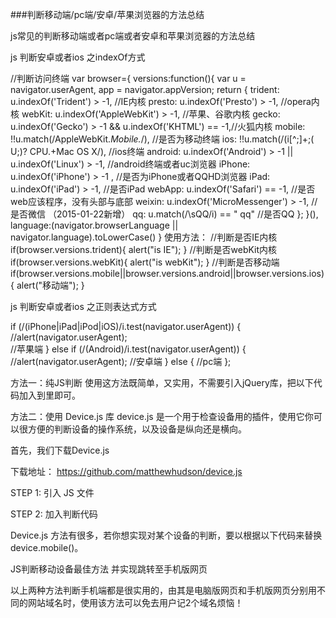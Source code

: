 ###判断移动端/pc端/安卓/苹果浏览器的方法总结

js常见的判断移动端或者pc端或者安卓和苹果浏览器的方法总结

js 判断安卓或者ios 之indexOf方式

//判断访问终端
var browser={
    versions:function(){
        var u = navigator.userAgent, app = navigator.appVersion;
        return {
            trident: u.indexOf('Trident') > -1, //IE内核
            presto: u.indexOf('Presto') > -1, //opera内核
            webKit: u.indexOf('AppleWebKit') > -1, //苹果、谷歌内核
            gecko: u.indexOf('Gecko') > -1 && u.indexOf('KHTML') == -1,//火狐内核
            mobile: !!u.match(/AppleWebKit.*Mobile.*/), //是否为移动终端
            ios: !!u.match(/\(i[^;]+;( U;)? CPU.+Mac OS X/), //ios终端
            android: u.indexOf('Android') > -1 || u.indexOf('Linux') > -1, //android终端或者uc浏览器
            iPhone: u.indexOf('iPhone') > -1 , //是否为iPhone或者QQHD浏览器
            iPad: u.indexOf('iPad') > -1, //是否iPad
            webApp: u.indexOf('Safari') == -1, //是否web应该程序，没有头部与底部
            weixin: u.indexOf('MicroMessenger') > -1, //是否微信 （2015-01-22新增）
            qq: u.match(/\sQQ/i) == " qq" //是否QQ
        };
    }(),
    language:(navigator.browserLanguage || navigator.language).toLowerCase()
}
使用方法：
//判断是否IE内核
if(browser.versions.trident){ alert("is IE"); }
//判断是否webKit内核
if(browser.versions.webKit){ alert("is webKit"); }
//判断是否移动端
if(browser.versions.mobile||browser.versions.android||browser.versions.ios){ alert("移动端"); }

js 判断安卓或者ios 之正则表达式方式

if (/(iPhone|iPad|iPod|iOS)/i.test(navigator.userAgent)) {
    //alert(navigator.userAgent);  
   //苹果端
} else if (/(Android)/i.test(navigator.userAgent)) {
    //alert(navigator.userAgent); 
    //安卓端
} else {
   //pc端
};

方法一：纯JS判断
使用这方法既简单，又实用，不需要引入jQuery库，把以下代码加入到<head>里即可。
<script type=”text/javascript”>
if( /Android|webOS|iPhone|iPad|iPod|BlackBerry|IEMobile|Opera Mini/i.test(navigator.userAgent) ) {
window.location = “mobile.html”; //可以换成http地址
}
</script>

方法二：使用 Device.js 库
device.js 是一个用于检查设备用的插件，使用它你可以很方便的判断设备的操作系统，以及设备是纵向还是横向。

首先，我们下载Device.js

下载地址： https://github.com/matthewhudson/device.js

STEP 1: 引入 JS 文件
<script src=”device.min.js”></script>
STEP 2: 加入判断代码
<script type=”text/javascript”>
if(device.mobile()){
window.location = “shouji.html”;  //可以换成http地址
}
</script>

Device.js 方法有很多，若你想实现对某个设备的判断，要以根据以下代码来替换device.mobile()。

JS判断移动设备最佳方法 并实现跳转至手机版网页

以上两种方法判断手机端都是很实用的，由其是电脑版网页和手机版网页分别用不同的网站域名时，使用该方法可以免去用户记2个域名烦恼！
